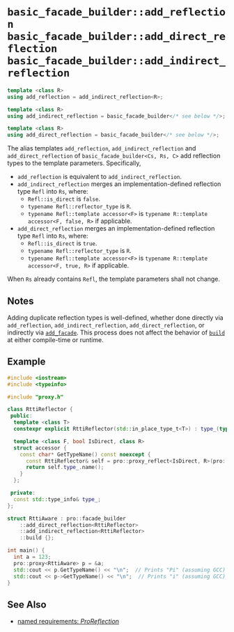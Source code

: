 # `basic_facade_builder::add_reflection`<br />`basic_facade_builder::add_direct_reflection`<br />`basic_facade_builder::add_indirect_reflection`

```cpp
template <class R>
using add_reflection = add_indirect_reflection<R>;

template <class R>
using add_indirect_reflection = basic_facade_builder</* see below */>;

template <class R>
using add_direct_reflection = basic_facade_builder</* see below */>;
```

The alias templates `add_reflection`, `add_indirect_reflection` and `add_direct_reflection` of `basic_facade_builder<Cs, Rs, C>` add reflection types to the template parameters. Specifically,

- `add_reflection` is equivalent to `add_indirect_reflection`.
- `add_indirect_reflection` merges an implementation-defined reflection type `Refl` into `Rs`, where:
  - `Refl::is_direct` is `false`.
  - `typename Refl::reflector_type` is `R`.
  - `typename Refl::template accessor<F>` is `typename R::template accessor<F, false, R>` if applicable.
- `add_direct_reflection` merges an implementation-defined reflection type `Refl` into `Rs`, where:
  - `Refl::is_direct` is `true`.
  - `typename Refl::reflector_type` is `R`.
  - `typename Refl::template accessor<F>` is `typename R::template accessor<F, true, R>` if applicable.

When `Rs` already contains `Refl`, the template parameters shall not change.

## Notes

Adding duplicate reflection types is well-defined, whether done directly via `add_reflection`, `add_indirect_reflection`, `add_direct_reflection`, or indirectly via [`add_facade`](add_facade.md). This process does not affect the behavior of [`build`](build.md) at either compile-time or runtime.

## Example

```cpp
#include <iostream>
#include <typeinfo>

#include "proxy.h"

class RttiReflector {
 public:
  template <class T>
  constexpr explicit RttiReflector(std::in_place_type_t<T>) : type_(typeid(T)) {}

  template <class F, bool IsDirect, class R>
  struct accessor {
    const char* GetTypeName() const noexcept {
      const RttiReflector& self = pro::proxy_reflect<IsDirect, R>(pro::access_proxy<F>(*this));
      return self.type_.name();
    }
  };

 private:
  const std::type_info& type_;
};

struct RttiAware : pro::facade_builder
    ::add_direct_reflection<RttiReflector>
    ::add_indirect_reflection<RttiReflector>
    ::build {};

int main() {
  int a = 123;
  pro::proxy<RttiAware> p = &a;
  std::cout << p.GetTypeName() << "\n";  // Prints "Pi" (assuming GCC)
  std::cout << p->GetTypeName() << "\n";  // Prints "i" (assuming GCC)
}
```

## See Also

- [named requirements: *ProReflection*](../ProReflection.md)
